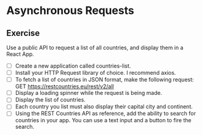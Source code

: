 # Asynchronous Requests

## Exercise
Use a public API to request a list of all countries, and display them in a React App.

- [ ] Create a new application called countries-list.
- [ ] Install your HTTP Request library of choice. I recommend axios.
- [ ] To fetch a list of countries in JSON format, make the following request:
GET https://restcountries.eu/rest/v2/all
- [ ] Display a loading spinner while the request is being made.
- [ ] Display the list of countries.
- [ ] Each country you list must also display their capital city and continent.
- [ ] Using the REST Countries API as reference, add the ability to search for countries in your app. You can use a text input and a button to fire the search.
